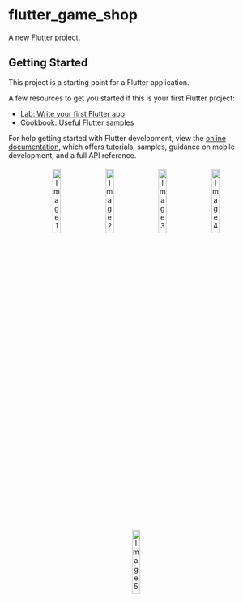 # flutter_game_shop

A new Flutter project.

## Getting Started

This project is a starting point for a Flutter application.

A few resources to get you started if this is your first Flutter project:

- [Lab: Write your first Flutter app](https://docs.flutter.dev/get-started/codelab)
- [Cookbook: Useful Flutter samples](https://docs.flutter.dev/cookbook)

For help getting started with Flutter development, view the
[online documentation](https://docs.flutter.dev/), which offers tutorials,
samples, guidance on mobile development, and a full API reference.
<p align="center">
  <img src="https://github.com/user-attachments/assets/6ebadb92-2e92-4e78-8f10-f7804248827e" alt="Image 1" width="18%" style="margin: 5px;" />
  <img src="https://github.com/user-attachments/assets/aa02c50a-ad97-4a74-a4f0-0a080291eac4" alt="Image 2" width="18%" style="margin: 5px;" />
  <img src="https://github.com/user-attachments/assets/b378d381-a91b-455d-9e06-0abbe00f7937" alt="Image 3" width="18%" style="margin: 5px;" />
  <img src="https://github.com/user-attachments/assets/9b731765-8f02-4474-9cc1-c0d63668ab87" alt="Image 4" width="18%" style="margin: 5px;" />
  <img src="https://github.com/user-attachments/assets/fc59e8b7-b6cd-4d80-97f1-4a0a35709022" alt="Image 5" width="18%" style="margin: 5px;" />
</p>

